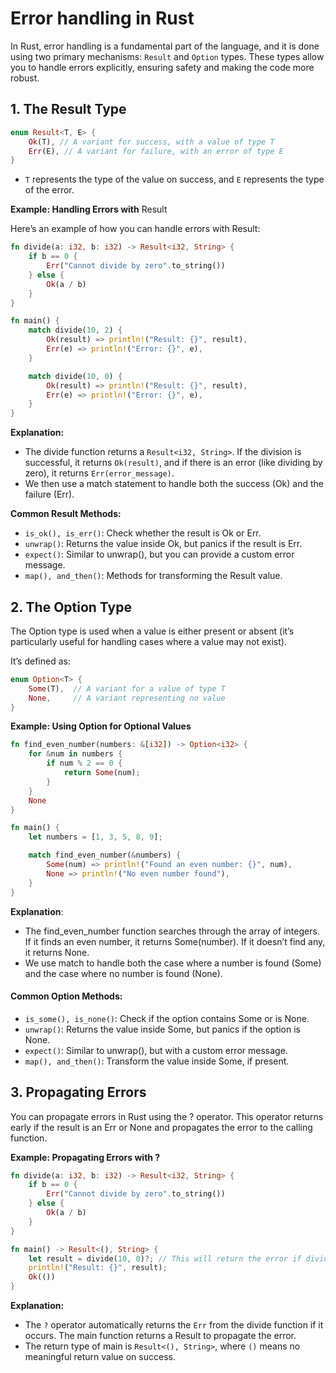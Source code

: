 # Error handling in Rust

In Rust, error handling is a fundamental part of the language, and it is done using two primary mechanisms: `Result` and `Option` types. These types allow you to handle errors explicitly, ensuring safety and making the code more robust.

## 1. The Result Type

```rust
enum Result<T, E> {
    Ok(T), // A variant for success, with a value of type T
    Err(E), // A variant for failure, with an error of type E
}
```

- `T` represents the type of the value on success, and `E` represents the type of the error.

**Example: Handling Errors with** Result

Here’s an example of how you can handle errors with Result:

```rust
fn divide(a: i32, b: i32) -> Result<i32, String> {
    if b == 0 {
        Err("Cannot divide by zero".to_string())
    } else {
        Ok(a / b)
    }
}

fn main() {
    match divide(10, 2) {
        Ok(result) => println!("Result: {}", result),
        Err(e) => println!("Error: {}", e),
    }

    match divide(10, 0) {
        Ok(result) => println!("Result: {}", result),
        Err(e) => println!("Error: {}", e),
    }
}
```

**Explanation:**

- The divide function returns a `Result<i32, String>`. If the division is successful, it returns `Ok(result)`, and if there is an error (like dividing by zero), it returns `Err(error_message)`.
- We then use a match statement to handle both the success (Ok) and the failure (Err).

**Common Result Methods:**

- `is_ok(), is_err()`: Check whether the result is Ok or Err.
- `unwrap()`: Returns the value inside Ok, but panics if the result is Err.
- `expect()`: Similar to unwrap(), but you can provide a custom error message.
- `map(), and_then()`: Methods for transforming the Result value.

## 2. The Option Type

The Option type is used when a value is either present or absent (it’s particularly useful for handling cases where a value may not exist).

It’s defined as:

```rust
enum Option<T> {
    Some(T),  // A variant for a value of type T
    None,     // A variant representing no value
}
```

**Example: Using Option for Optional Values**

```rust
fn find_even_number(numbers: &[i32]) -> Option<i32> {
    for &num in numbers {
        if num % 2 == 0 {
            return Some(num);
        }
    }
    None
}

fn main() {
    let numbers = [1, 3, 5, 8, 9];

    match find_even_number(&numbers) {
        Some(num) => println!("Found an even number: {}", num),
        None => println!("No even number found"),
    }
}
```

**Explanation**:

- The find_even_number function searches through the array of integers. If it finds an even number, it returns Some(number). If it doesn’t find any, it returns None.
- We use match to handle both the case where a number is found (Some) and the case where no number is found (None).

#### Common Option Methods:

- `is_some(), is_none()`: Check if the option contains Some or is None.
- `unwrap()`: Returns the value inside Some, but panics if the option is None.
- `expect()`: Similar to unwrap(), but with a custom error message.
- `map(), and_then()`: Transform the value inside Some, if present.

## 3. Propagating Errors

You can propagate errors in Rust using the ? operator. This operator returns early if the result is an Err or None and propagates the error to the calling function.

**Example: Propagating Errors with ?**

```rust
fn divide(a: i32, b: i32) -> Result<i32, String> {
    if b == 0 {
        Err("Cannot divide by zero".to_string())
    } else {
        Ok(a / b)
    }
}

fn main() -> Result<(), String> {
    let result = divide(10, 0)?; // This will return the error if divide fails
    println!("Result: {}", result);
    Ok(())
}
```

**Explanation:**

- The `?` operator automatically returns the `Err` from the divide function if it occurs. The main function returns a Result to propagate the error.
- The return type of main is `Result<(), String>`, where `()` means no meaningful return value on success.
